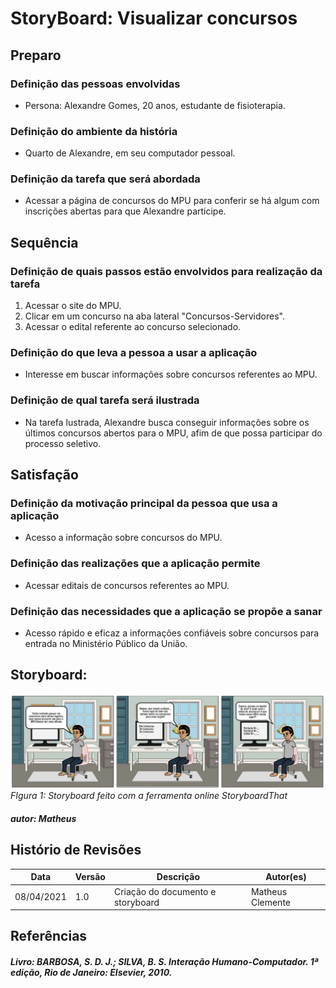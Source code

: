 # StoryBoard: Visualizar concursos
## Preparo
### Definição das pessoas envolvidas

- Persona: Alexandre Gomes, 20 anos, estudante de fisioterapia.
### Definição do ambiente da história

- Quarto de Alexandre, em seu computador pessoal.
### Definição da tarefa que será abordada

- Acessar a página de concursos do MPU para conferir se há algum com inscrições abertas para  que Alexandre participe.
## Sequência
### Definição de quais passos estão envolvidos para realização da tarefa

1. Acessar o site do MPU.
2. Clicar em um concurso na aba lateral "Concursos-Servidores".
3. Acessar o edital referente ao concurso selecionado.
### Definição do que leva a pessoa a usar a aplicação

- Interesse em buscar informações sobre concursos referentes ao MPU.
### Definição de qual tarefa será ilustrada

-  Na tarefa lustrada, Alexandre busca conseguir informações sobre os últimos concursos abertos para o MPU, afim de que possa participar do processo seletivo.
## Satisfação
### Definição da motivação principal da pessoa que usa a aplicação

- Acesso a informação sobre concursos do MPU.
### Definição das realizações que a aplicação permite

- Acessar editais de concursos referentes ao MPU.
### Definição das necessidades que a aplicação se propõe a sanar

- Acesso rápido e eficaz a informações confiáveis sobre concursos para entrada no Ministério Público da União.
## Storyboard:
[![storyboard](../assets/storyboards/3.png)](../assets/storyboards/3.png) *FIgura 1: Storyboard feito com a ferramenta online StoryboardThat*

##### autor: Matheus

## Histório de Revisões

| Data | Versão | Descrição | Autor(es) |
| --- | --- | --- | --- |
| 08/04/2021 | 1.0 | Criação do documento e storyboard | Matheus Clemente |

## Referências

##### Livro: BARBOSA, S. D. J.; SILVA, B. S. Interação Humano-Computador. 1ª edição, Rio de Janeiro: Elsevier, 2010.